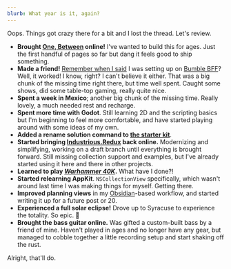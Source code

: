 ```yaml
---
blurb: What year is it, again?
---
```


Oops. Things got crazy there for a bit and I lost the thread. Let's review.

- **Brought [One, Between](https://between.net/) online!**  I've wanted to build this for ages. Just the first handful of pages so far but dang it feels good to ship something.
- **Made a friend!** [Remember when I said](logs/2024-01-07) I was setting up on [Bumble BFF](https://bumble.com/en/bff)? Well, it worked! I know, right? I can't believe it either. That was a big chunk of the missing time right there, but time well spent. Caught some shows, did some table-top gaming, really quite nice.
- **Spent a week in Mexico**; another big chunk of the missing time. Really lovely, a much needed rest and recharge.
- **Spent more time with Godot**. Still learning 2D and the scripting basics but I'm beginning to feel more comfortable, and have started playing around with some ideas of my own.
- **Added a rename solution command to [the starter kit](https://github.com/starkos/industrious-starter)**.
- **Started bringing [Industrious.Redux](https://github.com/starkos/industrious-redux) back online.** Modernizing and simplifying, working on a draft branch until everything is brought forward. Still missing collection support and examples, but I've already started using it here and there in other projects.
- **Learned to play _[Warhammer 40K](https://warhammer40000.com)_.** What have I done?!
- **Started relearning AppKit**. `NSCollectionView` specifically, which wasn't around last time I was making things for myself. Getting there.
- **Improved planning views** in my [Obsidian](https://obsidian.md)-based workflow, and started writing it up for a future post or 20.
- **Experienced a full solar eclipse!** Drove up to Syracuse to experience the totality. So epic. 🤯
- **Brought the bass guitar online.** Was gifted a custom-built bass by a friend of mine. Haven't played in ages and no longer have any gear, but managed to cobble together a little recording setup and start shaking off the rust.

Alright, that'll do.
